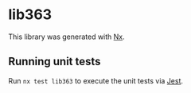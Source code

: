 # lib363

This library was generated with [Nx](https://nx.dev).

## Running unit tests

Run `nx test lib363` to execute the unit tests via [Jest](https://jestjs.io).
